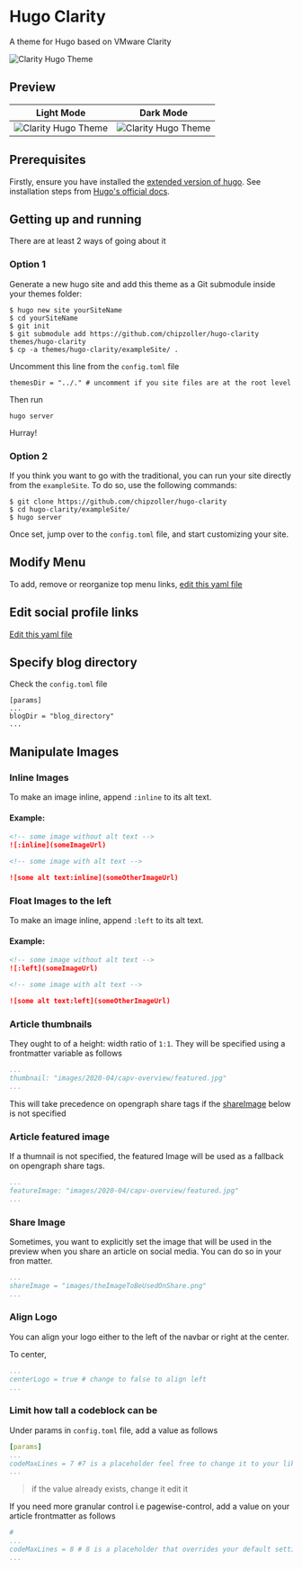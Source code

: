 # Hugo Clarity

A theme for Hugo based on VMware Clarity

![Clarity Hugo Theme](https://github.com/chipzoller/hugo-clarity/blob/master/images/screenshot.png)

## Preview

| Light Mode | Dark Mode |
|---| --- |
| ![Clarity Hugo Theme](https://github.com/chipzoller/hugo-clarity/blob/master/images/screenshot.png) | ![Clarity Hugo Theme](https://github.com/chipzoller/hugo-clarity/blob/master/images/screenshot-darkmode.png) |

## Prerequisites

Firstly, ensure you have installed the [extended version of hugo](https://github.com/gohugoio/hugo/releases). See installation steps from [Hugo's official docs](https://gohugo.io/getting-started/installing/). 

## Getting up and running

There are at least 2 ways of going about it

### Option 1

Generate a new hugo site and add this theme as a Git submodule inside your themes folder:
  
```
$ hugo new site yourSiteName
$ cd yourSiteName
$ git init
$ git submodule add https://github.com/chipzoller/hugo-clarity themes/hugo-clarity
$ cp -a themes/hugo-clarity/exampleSite/ .
```

Uncomment this line from the `config.toml` file

```
themesDir = "../." # uncomment if you site files are at the root level
```

Then run

```
hugo server
```

Hurray!

### Option 2

If you think you want to go with the traditional, you can run your site directly from the `exampleSite`. To do so, use the following commands:

```
$ git clone https://github.com/chipzoller/hugo-clarity
$ cd hugo-clarity/exampleSite/
$ hugo server
```

Once set, jump over to the `config.toml` file, and start customizing your site.

## Modify Menu

To add, remove or reorganize top menu links, [edit this yaml file](https://github.com/chipzoller/hugo-clarity/blob/master/exampleSite/data/menu.yaml)

## Edit social profile links

[Edit this yaml file](https://github.com/chipzoller/hugo-clarity/blob/master/exampleSite/data/social.yaml)

## Specify blog directory

Check the `config.toml` file

```
[params]
...
blogDir = "blog_directory"
...
```

## Manipulate Images
### Inline Images

To make an image inline, append `:inline` to its alt text.

#### Example:

```markdown
<!-- some image without alt text -->
![:inline](someImageUrl)

<!-- some image with alt text -->

![some alt text:inline](someOtherImageUrl)
```
### Float Images to the left

To make an image inline, append `:left` to its alt text.

#### Example:

```markdown
<!-- some image without alt text -->
![:left](someImageUrl)

<!-- some image with alt text -->

![some alt text:left](someOtherImageUrl)
```

### Article thumbnails

They ought to of a height: width ratio of `1:1`. They will be specified using a frontmatter variable as follows

```yaml
...
thumbnail: "images/2020-04/capv-overview/featured.jpg"
...
```

This will take precedence on opengraph share tags if the [shareImage](#share-image) below is not specified

### Article featured image

If a thumnail is not specified, the featured Image will be used as a fallback on opengraph share tags.

```yaml
...
featureImage: "images/2020-04/capv-overview/featured.jpg"
...
```

### Share Image

Sometimes, you want to explicitly set the image that will be used in the preview when you share an article on social media. You can do so in your fron matter.

```yaml
...
shareImage = "images/theImageToBeUsedOnShare.png"
...
```

### Align Logo

You can align your logo either to the left of the navbar or right at the center.

To center, 

```yaml
...
centerLogo = true # change to false to align left
...
```

### Limit how tall a codeblock can be

Under params in `config.toml` file, add a value as follows

```yaml
[params]
...
codeMaxLines = 7 #7 is a placeholder feel free to change it to your liking
...
```

> if the value already exists, change it edit it

If you need more granular control i.e pagewise-control, add a value on your article frontmatter as follows

```yaml
# 
...
codeMaxLines = 8 # 8 is a placeholder that overrides your default settings set from the previous snippet .feel free to change it to your liking
...
```
